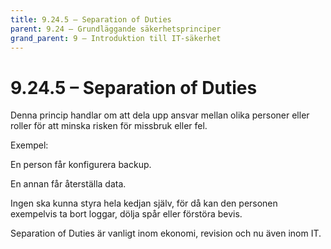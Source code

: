 ```yaml
---
title: 9.24.5 – Separation of Duties
parent: 9.24 – Grundläggande säkerhetsprinciper
grand_parent: 9 – Introduktion till IT-säkerhet
---
```

# 9.24.5 – Separation of Duties

Denna princip handlar om att dela upp ansvar mellan olika personer eller roller för att minska risken för missbruk eller fel.

Exempel:

En person får konfigurera backup.

En annan får återställa data.

Ingen ska kunna styra hela kedjan själv, för då kan den personen exempelvis ta bort loggar, dölja spår eller förstöra bevis.

Separation of Duties är vanligt inom ekonomi, revision och nu även inom IT.

